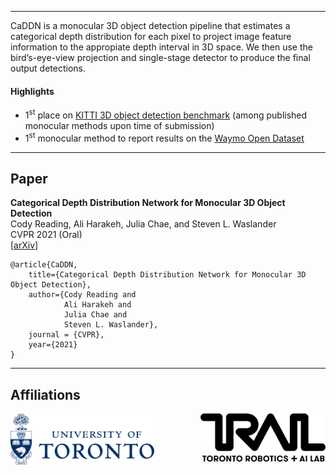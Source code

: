 
---
CaDDN is a monocular 3D object detection pipeline that estimates a categorical depth distribution for each pixel to project image feature information to the appropiate depth interval in 3D space. We then use the bird’s-eye-view projection and single-stage detector to produce the final output detections.
#### Highlights
- 1<sup>st</sup> place on [KITTI 3D object detection benchmark](http://www.cvlibs.net/datasets/kitti/eval_object.php?obj_benchmark=3d) (among published monocular methods upon time of submission)
- 1<sup>st</sup> monocular method to report results on the [Waymo Open Dataset](https://waymo.com/open/)

---
## Paper
**Categorical Depth Distribution Network for Monocular 3D Object Detection**\
Cody Reading, Ali Harakeh, Julia Chae, and Steven L. Waslander\
CVPR 2021 (Oral)\
[[arXiv](https://arxiv.org/abs/2103.01100)]
```
@article{CaDDN,
    title={Categorical Depth Distribution Network for Monocular 3D Object Detection},
    author={Cody Reading and
            Ali Harakeh and
            Julia Chae and
            Steven L. Waslander},
    journal = {CVPR},
    year={2021}
}
```
---
## Affiliations
<img src="Images/UofT.svg" align="left" width="230" />
<img src="Images/trailab.svg" align="right" width="200" />
<hr style="height:60px; visibility:hidden;" />
